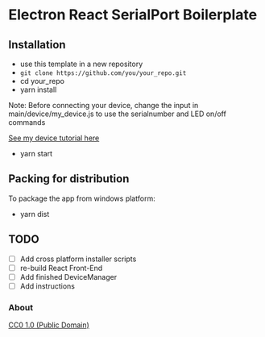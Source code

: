 # Electron React SerialPort Boilerplate

## Installation

* use this template in a new repository
* `git clone https://github.com/you/your_repo.git`
* cd your_repo
* yarn install

Note: Before connecting your device, change the input in main/device/my_device.js
to use the serialnumber and LED on/off commands

[See my device tutorial here]()

* yarn start

## Packing for distribution

To package the app from windows platform:

 * yarn dist

## TODO

- [ ] Add cross platform installer scripts
- [ ] re-build React Front-End
- [ ] Add finished DeviceManager
- [ ] Add instructions

### About

[CC0 1.0 (Public Domain)](LICENSE.md)
